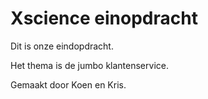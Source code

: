 # Xscience einopdracht
Dit is onze eindopdracht.

Het thema is de jumbo klantenservice.

Gemaakt door Koen en Kris.

